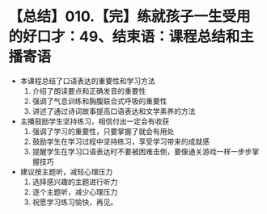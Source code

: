 # 【总结】010.【完】练就孩子一生受用的好口才：49、结束语：课程总结和主播寄语

-   本课程总结了口语表达的重要性和学习方法
    1.  介绍了朗读要点和正确发音的重要性
    2.  强调了气息训练和胸腹联合式呼吸的重要性
    3.  讲述了通过诗词故事提高口语表达和文学素养的方法
-   主播鼓励学生坚持练习，相信付出一定会有收获
    1.  强调了学习的重要性，只要掌握了就会有用处
    2.  鼓励学生在学习过程中坚持练习，享受学习带来的成就感
    3.  提醒学生在学习口语表达时不要被困难击倒，要像通关游戏一样一步步掌握技巧
-   建议按主题听，减轻心理压力
    1.  选择感兴趣的主题进行听力
    2.  逐个主题听，减少心理压力
    3.  祝愿学习练习愉快，再见。